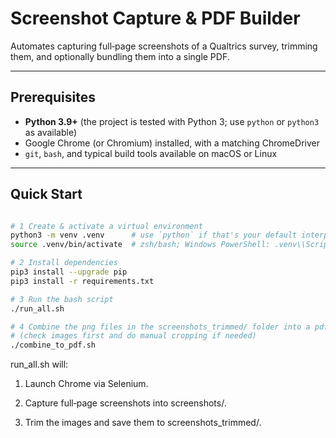 # Screenshot Capture & PDF Builder

Automates capturing full‑page screenshots of a Qualtrics survey, trimming them, and optionally bundling them into a single PDF.

---

## Prerequisites

- **Python 3.9+** (the project is tested with Python 3; use `python` or `python3` as available)
- Google Chrome (or Chromium) installed, with a matching ChromeDriver
- `git`, `bash`, and typical build tools available on macOS or Linux

---

## Quick Start

```bash

# 1 Create & activate a virtual environment
python3 -m venv .venv      # use `python` if that's your default interpreter
source .venv/bin/activate  # zsh/bash; Windows PowerShell: .venv\\Scripts\\Activate.ps1

# 2 Install dependencies
pip3 install --upgrade pip
pip3 install -r requirements.txt

# 3 Run the bash script
./run_all.sh

# 4 Combine the png files in the screenshots_trimmed/ folder into a pdf
# (check images first and do manual cropping if needed)
./combine_to_pdf.sh
```

run_all.sh will:

1. Launch Chrome via Selenium.

2. Capture full‑page screenshots into screenshots/.

3. Trim the images and save them to screenshots_trimmed/.

